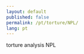 ```yaml
---
layout: default
published: false
permalink: /pt/torture/NPL/
lang: pt
---
```


torture analysis NPL
